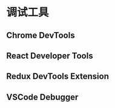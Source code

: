 # 调试工具

## Chrome DevTools

## React Developer Tools

## Redux DevTools Extension

## VSCode Debugger